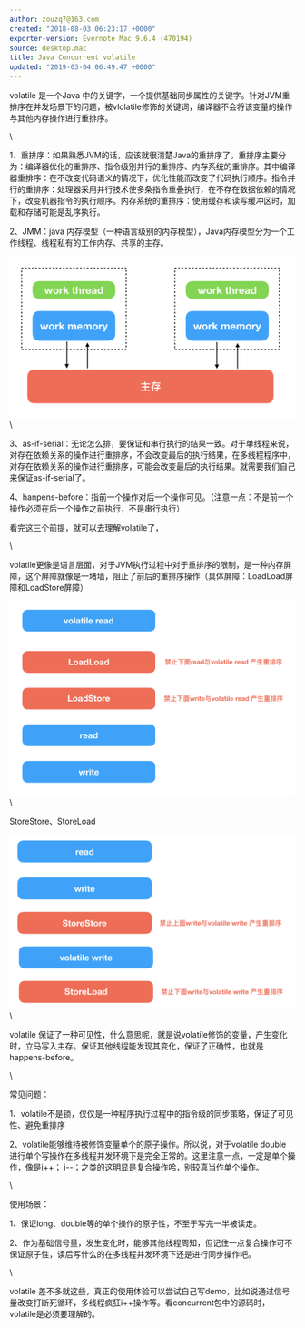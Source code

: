 ```yaml
---
author: zouzq7@163.com
created: "2018-08-03 06:23:17 +0000"
exporter-version: Evernote Mac 9.6.4 (470194)
source: desktop.mac
title: Java Concurrent volatile
updated: "2019-03-04 06:49:47 +0000"
---
```


<div>

volatile 是一个Java
中的关键字，一个提供基础同步属性的关键字。针对JVM重排序在并发场景下的问题，被vlolatile修饰的关键词，编译器不会将该变量的操作与其他内存操作进行重排序。

</div>

<div>

\

</div>

<div>

1、重排序：如果熟悉JVM的话，应该就很清楚Java的重排序了。重排序主要分为：编译器优化的重排序、指令级别并行的重排序、内存系统的重排序。其中编译器重排序：在不改变代码语义的情况下，优化性能而改变了代码执行顺序。指令并行的重排序：处理器采用并行技术使多条指令重叠执行，在不存在数据依赖的情况下，改变机器指令的执行顺序。内存系统的重排序：使用缓存和读写缓冲区时，加载和存储可能是乱序执行。

</div>

<div>

2、JMM：java
内存模型（一种语言级别的内存模型），Java内存模型分为一个工作线程、线程私有的工作内存、共享的主存。

</div>

<div>

![](Java%20Concurrent%20volatile.resources/6338BFC5-D7AC-43B9-AF0B-1DD6AAA2FF7C.png) 
 \

</div>

<div>

3、as-if-serial：无论怎么排，要保证和串行执行的结果一致。对于单线程来说，对存在依赖关系的操作进行重排序，不会改变最后的执行结果，在多线程程序中，对存在依赖关系的操作进行重排序，可能会改变最后的执行结果。就需要我们自己来保证as-if-serial了。

</div>

<div>

4、hanpens-before：指前一个操作对后一个操作可见。（注意一点：不是前一个操作必须在后一个操作之前执行，不是串行执行）

</div>

<div>

看完这三个前提，就可以去理解volatile了，

</div>

<div>

\

</div>

<div>

volatile更像是语言层面，对于JVM执行过程中对于重排序的限制，是一种内存屏障，这个屏障就像是一堵墙，阻止了前后的重排序操作（具体屏障：LoadLoad屏障和LoadStore屏障）

</div>

<div>

![](Java%20Concurrent%20volatile.resources/02F9C110-28E3-4D85-96CA-1DF993BC945E.png) 
 \

</div>

<div>

StoreStore、StoreLoad

</div>

<div>

![](Java%20Concurrent%20volatile.resources/B3FFCBC5-64C9-467E-8FBF-0E6D48D472D5.png) 
 \

</div>

<div>

volatile
保证了一种可见性，什么意思呢，就是说volatile修饰的变量，产生变化时，立马写入主存。保证其他线程能发现其变化，保证了正确性，也就是happens-before。

</div>

<div>

\

</div>

<div>

常见问题：

</div>

<div>

1、volatile不是锁，仅仅是一种程序执行过程中的指令级的同步策略，保证了可见性、避免重排序

</div>

<div>

2、volatile能够维持被修饰变量单个的原子操作。所以说，对于volatile double
进行单个写操作在多线程并发环境下是完全正常的。这里注意一点，一定是单个操作，像是i++；
i\--；之类的这明显是复合操作哈，别较真当作单个操作。

</div>

<div>

\

</div>

<div>

使用场景：

</div>

<div>

1、保证long、double等的单个操作的原子性，不至于写完一半被读走。

</div>

<div>

2、作为基础信号量，发生变化时，能够其他线程周知，但记住一点复合操作可不保证原子性，读后写什么的在多线程并发环境下还是进行同步操作吧。

</div>

<div>

\

</div>

<div>

volatile
差不多就这些，真正的使用体验可以尝试自己写demo，比如说通过信号量改变打断死循环，多线程疯狂i++操作等。看concurrent包中的源码时，volatile是必须要理解的。

</div>
